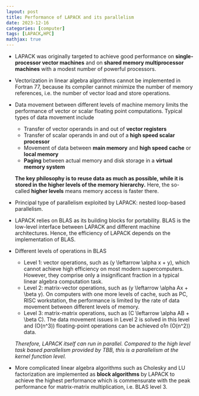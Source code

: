 ```yaml
---
layout: post
title: Performance of LAPACK and its parallelism
date: 2023-12-16
categories: [computer]
tags: [LAPACK,HPC]
mathjax: true
---
```


-   LAPACK was originally targeted to achieve good performance on **single-processor vector machines** and on **shared memory multiprocessor machines** with a modest number of powerful processors.
-   Vectorization in linear algebra algorithms cannot be implemented in Fortran 77, because its compiler cannot minimize the number of memory references, i.e. the number of vector load and store operations.
-   Data movement between different levels of machine memory limits the performance of vector or scalar floating point computations. Typical types of data movement include
    
    -   Transfer of vector operands in and out of **vector registers**
    -   Transfer of scalar operands in and out of a **high speed scalar processor**
    -   Movement of data between **main memory** and **high speed cache** or **local memory**
    -   **Paging** between actual memory and disk storage in a **virtual memory system**
    
    **The key philosophy is to reuse data as much as possible, while it is stored in the higher levels of the memory hierarchy.** Here, the so-called **higher levels** means memory access is faster there.
-   Principal type of parallelism exploited by LAPACK: nested loop-based parallelism.
-   LAPACK relies on BLAS as its building blocks for portability. BLAS is the low-level interface between LAPACK and different machine architectures. Hence, the efficiency of LAPACK depends on the implementation of BLAS.
-   Different levels of operations in BLAS
    
    -   Level 1: vector operations, such as \(y \leftarrow \alpha x + y\), which cannot achieve high efficiency on most modern supercomputers. However, they comprise only a insignificant fraction in a typical linear algebra computation task.
    -   Level 2: matrix-vector operations, such as \(y \leftarrow \alpha Ax + \beta y\). On computers with one more levels of cache, such as PC, RISC workstation, the performance is limited by the rate of data movement between different levels of memory.
    -   Level 3: matrix-matrix operations, such as \(C \leftarrow \alpha AB + \beta C\). The data movement issues in Level 2 is solved in this level and \(O(n^3)\) floating-point operations can be achieved o1n \(O(n^2)\) data.
    
    *Therefore, LAPACK itself can run in parallel. Compared to the high level task based parallelism provided by TBB, this is a parallelism at the kernel function level.*
-   More complicated linear algebra algorithms such as Cholesky and LU factorization are implemented as **block algorithms** by LAPACK to achieve the highest performance which is commensurate with the peak performance for matrix-matrix multiplication, i.e. BLAS level 3.

